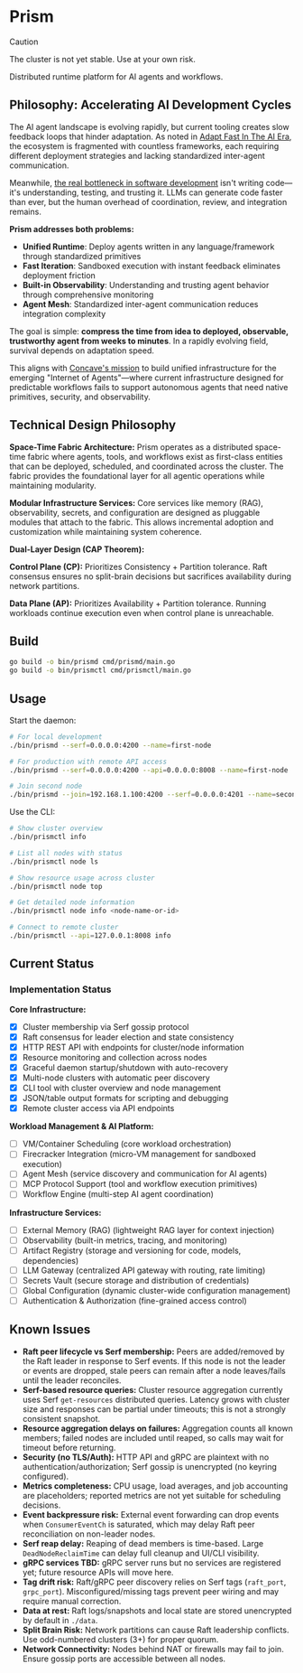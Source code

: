 # Prism

> [!CAUTION]
> The cluster is not yet stable. Use at your own risk.

Distributed runtime platform for AI agents and workflows.

## Philosophy: Accelerating AI Development Cycles

The AI agent landscape is evolving rapidly, but current tooling creates slow feedback loops that hinder adaptation. As noted in [Adapt Fast In The AI Era](https://matmul.net/$/adapt-fast.html), the ecosystem is fragmented with countless frameworks, each requiring different deployment strategies and lacking standardized inter-agent communication.

Meanwhile, [the real bottleneck in software development](https://ordep.dev/posts/writing-code-was-never-the-bottleneck) isn't writing code—it's understanding, testing, and trusting it. LLMs can generate code faster than ever, but the human overhead of coordination, review, and integration remains.

**Prism addresses both problems:**

- **Unified Runtime**: Deploy agents written in any language/framework through standardized primitives
- **Fast Iteration**: Sandboxed execution with instant feedback eliminates deployment friction  
- **Built-in Observability**: Understanding and trusting agent behavior through comprehensive monitoring
- **Agent Mesh**: Standardized inter-agent communication reduces integration complexity

The goal is simple: **compress the time from idea to deployed, observable, trustworthy agent from weeks to minutes**. In a rapidly evolving field, survival depends on adaptation speed.

This aligns with [Concave's mission](https://concave.dev/) to build unified infrastructure for the emerging "Internet of Agents"—where current infrastructure designed for predictable workflows fails to support autonomous agents that need native primitives, security, and observability.

## Technical Design Philosophy

**Space-Time Fabric Architecture:** Prism operates as a distributed space-time fabric where agents, tools, and workflows exist as first-class entities that can be deployed, scheduled, and coordinated across the cluster. The fabric provides the foundational layer for all agentic operations while maintaining modularity.

**Modular Infrastructure Services:** Core services like memory (RAG), observability, secrets, and configuration are designed as pluggable modules that attach to the fabric. This allows incremental adoption and customization while maintaining system coherence.

**Dual-Layer Design (CAP Theorem):**

**Control Plane (CP):** Prioritizes Consistency + Partition tolerance. Raft consensus ensures no split-brain decisions but sacrifices availability during network partitions.

**Data Plane (AP):** Prioritizes Availability + Partition tolerance. Running workloads continue execution even when control plane is unreachable.

## Build

```bash
go build -o bin/prismd cmd/prismd/main.go
go build -o bin/prismctl cmd/prismctl/main.go
```

## Usage

Start the daemon:
```bash
# For local development
./bin/prismd --serf=0.0.0.0:4200 --name=first-node

# For production with remote API access
./bin/prismd --serf=0.0.0.0:4200 --api=0.0.0.0:8008 --name=first-node

# Join second node 
./bin/prismd --join=192.168.1.100:4200 --serf=0.0.0.0:4201 --name=second-node
```

Use the CLI:
```bash
# Show cluster overview
./bin/prismctl info

# List all nodes with status
./bin/prismctl node ls

# Show resource usage across cluster  
./bin/prismctl node top

# Get detailed node information
./bin/prismctl node info <node-name-or-id>

# Connect to remote cluster
./bin/prismctl --api=127.0.0.1:8008 info
```


## Current Status

### Implementation Status

**Core Infrastructure:**
- [x] Cluster membership via Serf gossip protocol
- [x] Raft consensus for leader election and state consistency  
- [x] HTTP REST API with endpoints for cluster/node information
- [x] Resource monitoring and collection across nodes
- [x] Graceful daemon startup/shutdown with auto-recovery
- [x] Multi-node clusters with automatic peer discovery
- [x] CLI tool with cluster overview and node management
- [x] JSON/table output formats for scripting and debugging
- [x] Remote cluster access via API endpoints

**Workload Management & AI Platform:**
- [ ] VM/Container Scheduling (core workload orchestration)
- [ ] Firecracker Integration (micro-VM management for sandboxed execution)
- [ ] Agent Mesh (service discovery and communication for AI agents)
- [ ] MCP Protocol Support (tool and workflow execution primitives)
- [ ] Workflow Engine (multi-step AI agent coordination)

**Infrastructure Services:**
- [ ] External Memory (RAG) (lightweight RAG layer for context injection)
- [ ] Observability (built-in metrics, tracing, and monitoring)
- [ ] Artifact Registry (storage and versioning for code, models, dependencies)
- [ ] LLM Gateway (centralized API gateway with routing, rate limiting)
- [ ] Secrets Vault (secure storage and distribution of credentials)
- [ ] Global Configuration (dynamic cluster-wide configuration management)
- [ ] Authentication & Authorization (fine-grained access control)

## Known Issues

- **Raft peer lifecycle vs Serf membership:** Peers are added/removed by the Raft leader in response to Serf events. If this node is not the leader or events are dropped, stale peers can remain after a node leaves/fails until the leader reconciles.
- **Serf-based resource queries:** Cluster resource aggregation currently uses Serf `get-resources` distributed queries. Latency grows with cluster size and responses can be partial under timeouts; this is not a strongly consistent snapshot.
- **Resource aggregation delays on failures:** Aggregation counts all known members; failed nodes are included until reaped, so calls may wait for timeout before returning.
- **Security (no TLS/Auth):** HTTP API and gRPC are plaintext with no authentication/authorization; Serf gossip is unencrypted (no keyring configured).
- **Metrics completeness:** CPU usage, load averages, and job accounting are placeholders; reported metrics are not yet suitable for scheduling decisions.
- **Event backpressure risk:** External event forwarding can drop events when `ConsumerEventCh` is saturated, which may delay Raft peer reconciliation on non-leader nodes.
- **Serf reap delay:** Reaping of dead members is time-based. Large `DeadNodeReclaimTime` can delay full cleanup and UI/CLI visibility.
- **gRPC services TBD:** gRPC server runs but no services are registered yet; future resource APIs will move here.
- **Tag drift risk:** Raft/gRPC peer discovery relies on Serf tags (`raft_port`, `grpc_port`). Misconfigured/missing tags prevent peer wiring and may require manual correction.
- **Data at rest:** Raft logs/snapshots and local state are stored unencrypted by default in `./data`.
- **Split Brain Risk:** Network partitions can cause Raft leadership conflicts. Use odd-numbered clusters (3+) for proper quorum.
- **Network Connectivity:** Nodes behind NAT or firewalls may fail to join. Ensure gossip ports are accessible between all nodes.